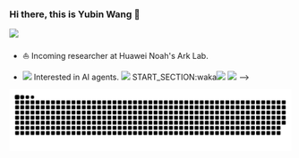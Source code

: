 <!--START_SECTION:waka
<img align="right" src='https://github-readme-stats.vercel.app/api?username=yubinwang11&show_icons=true&title_color=fff&icon_color=79ff97&text_color=9f9f9f&bg_color=151515&hide=["contribs"]'>
-->

### Hi there, this is Yubin Wang 👋

![](https://komarev.com/ghpvc/?username=yubinwang11)
- ⛵ Incoming researcher at Huawei Noah's Ark Lab.
<!-- - 🎓 MPhil in robotics at HKUST.
-->
- <img src="https://media1.giphy.com/media/N8wR1WZobKXaE/200w.webp?cid=ecf05e473jdc9llvefqjz2budmeyewlygrorcm3unx4hhe7f&ep=v1_gifs_related&rid=200w.webp&ct=g" width="20"> Interested in AI agents.
<img src="https://img.shields.io/badge/-ywang575@connect.hkust-gz.edu.cn-%233?style=flat&logo=gmail&logoColor=white" target="_blank"></a> START_SECTION:waka<a href = "https://twitter.com/zwhe99"><img src="https://img.shields.io/badge/-Twitter @zwhe99-%234a99e9?style=flat&logo=twitter&logoColor=white" target="_blank"></a> <a href = "https://www.zhihu.com/people/hbenmazi-8"><img src="https://img.shields.io/badge/-%E7%9F%A5%E4%B9%8E-%232f6be0" target="_blank"></a> -->
<!--- :blue_book: You can find me more at [yubinwang11.github.io](https://yubinwang11.github.io/)-->
<!--START_SECTION:waka-->

<!--END_SECTION:waka-->
<picture>
  <source
    media="(prefers-color-scheme: dark)"
    srcset="https://raw.githubusercontent.com/yubinwang11/yubinwang11/output/github-contribution-grid-snake-dark.svg"
  />
  <source
    media="(prefers-color-scheme: light)"
    srcset="https://raw.githubusercontent.com/yubinwang11/yubinwang11/output/github-contribution-grid-snake.svg"
  />
  <img
    alt="github contribution grid snake animation"
    src="https://raw.githubusercontent.com/yubinwang11/yubinwang11/output/github-contribution-grid-snake.svg"
  />
</picture>

<!--START_SECTION:waka-->
<!--END_SECTION:waka-->




